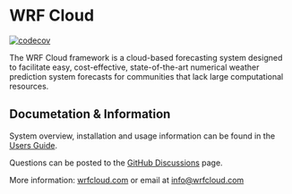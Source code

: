 # WRF Cloud
[![codecov](https://codecov.io/github/ncar/wrfcloud/branch/develop/graph/badge.svg?token=1950DDI9D2)](https://codecov.io/github/ncar/wrfcloud)

The WRF Cloud framework is a cloud-based forecasting system designed to facilitate easy, cost-effective, state-of-the-art numerical weather prediction system forecasts for communities that lack large computational resources.

## Documetation & Information
System overview, installation and usage information can be found in the [Users Guide](https://wrfcloud.readthedocs.io/en/stable/). 

Questions can be posted to the [GitHub Discussions](https://github.com/NCAR/wrfcloud/discussions) page.

More information:
[wrfcloud.com](wrfcloud.com) or email at info@wrfcloud.com


